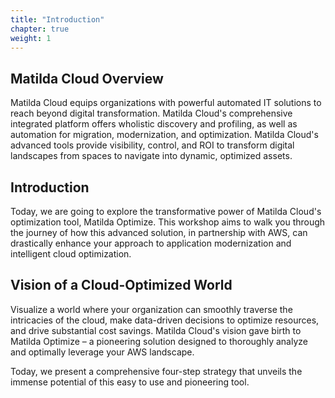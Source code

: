```yaml
---
title: "Introduction"
chapter: true
weight: 1
---
```


## Matilda Cloud Overview

Matilda Cloud equips organizations with powerful automated IT solutions to reach beyond digital transformation. Matilda Cloud's comprehensive integrated platform offers wholistic discovery and profiling, as well as automation for migration, modernization, and optimization. Matilda Cloud's advanced tools provide visibility, control, and ROI to transform digital landscapes from spaces to navigate into dynamic, optimized assets.

## Introduction

Today, we are going to explore the transformative power of Matilda Cloud's optimization tool, Matilda Optimize. This workshop aims to walk you through the journey of how this advanced solution, in partnership with AWS, can drastically enhance your approach to application modernization and intelligent cloud optimization.

## Vision of a Cloud-Optimized World

Visualize a world where your organization can smoothly traverse the intricacies of the cloud, make data-driven decisions to optimize resources, and drive substantial cost savings. Matilda Cloud's vision gave birth to Matilda Optimize – a pioneering solution designed to thoroughly analyze and optimally leverage your AWS landscape. 

Today, we present a comprehensive four-step strategy that unveils the immense potential of this easy to use and pioneering tool.
